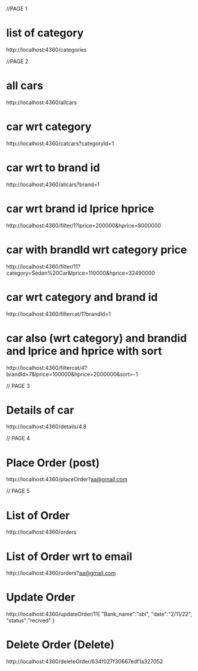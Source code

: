  //PAGE 1
# list of category
http://localhost:4360/categories

//PAGE 2
# all cars
http://localhost:4360/allcars
# car wrt category
http://localhost:4360/catcars?categoryId=1
# car wrt to brand id <Done>
http://localhost:4360/allcars?brand=1
# car wrt brand id  lprice hprice <Done>
http://localhost:4360/filter/1?lprice=200000&hprice=8000000

# car with brandId wrt category price
http://localhost:4360/filter/11?category=Sedan%20Car&lprice=110000&hprice=32490000
# car wrt category and brand id
http://localhost:4360/filtercat/1?brandId=1


# car also (wrt category) and brandid and lprice and hprice with sort
http://localhost:4360/filtercat/4?brandId=7&lprice=100000&hprice=2000000&sort=-1

// PAGE 3

# Details of car
http://localhost:4360/details/4.8


// PAGE 4
  
# Place Order (post)
http://localhost:4360/placeOrder?aa@gmail.com
  

// PAGE 5

# List of Order
http://localhost:4360/orders

# List of Order wrt to email
http://localhost:4360/orders?aa@gmail.com
# Update Order
http://localhost:4360/updateOrder/11{
    "Bank_name":"sbi",
    "date":"2/11/22",
    "status":"recived"
}
# Delete Order (Delete)
http://localhost:4360/deleteOrder/634f027f30667edf1a327052
